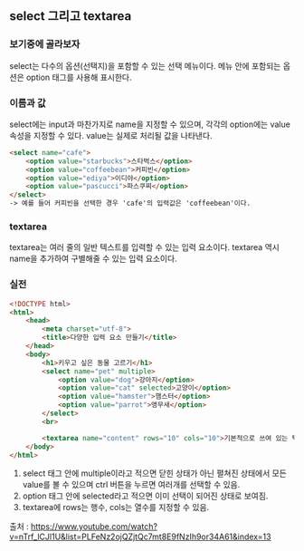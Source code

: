 ## select 그리고 textarea

### 보기중에 골라보자
select는 다수의 옵션(선택지)을 포함할 수 있는 선택 메뉴이다. 메뉴 안에 포함되는 옵션은 option 태그를 사용해 표시한다.

### 이름과 값
select에는 input과 마찬가지로 name을 지정할 수 있으며, 각각의 option에는 value 속성을 지정할 수 있다.
value는 실제로 처리될 값을 나타낸다. 

```html
<select name="cafe">
	<option value="starbucks">스타벅스</option>
	<option value="coffeebean">커피빈</option>
	<option value="ediya">이디야</option>
	<option value="pascucci">파스쿠찌</option>
</select>
-> 예를 들어 커피빈을 선택한 경우 'cafe'의 입력값은 'coffeebean'이다.
```

### textarea
textarea는 여러 줄의 일반 텍스트를 입력할 수 있는 입력 요소이다. textarea 역시 name을 추가하여 구별해줄 수 있는 입력 요소이다.

### 실전
```html
<!DOCTYPE html>
<html>
    <head>
        <meta charset="utf-8">
        <title>다양한 입력 요소 만들기</title>
    </head>
    <body>
        <h1>키우고 싶은 동물 고르기</h1>
        <select name="pet" multiple>
            <option value="dog">강아지</option>
            <option value="cat" selected>고양이</option>
            <option value="hamster">햄스터</option>
            <option value="parrot">앵무새</option>
        </select>
        <br>

        <textarea name="content" rows="10" cols="10">기본적으로 쓰여 있는 텍스트</textarea>
    </body>
</html>
```

1. select 태그 안에 multiple이라고 적으면 닫힌 상태가 아닌 펼쳐진 상태에서 모든 value를 볼 수 있으며 ctrl 버튼을 누르면 여러개를 선택할 수 있음.  
2. option 태그 안에 selected라고 적으면 이미 선택이 되어진 상태로 보여짐.  
3. textarea에 rows는 행수, cols는 열수를 지정할 수 있음. 


출처 : https://www.youtube.com/watch?v=nTrf_lCJl1U&list=PLFeNz2ojQZjtQc7mt8E9fNzIh9or34A61&index=13
